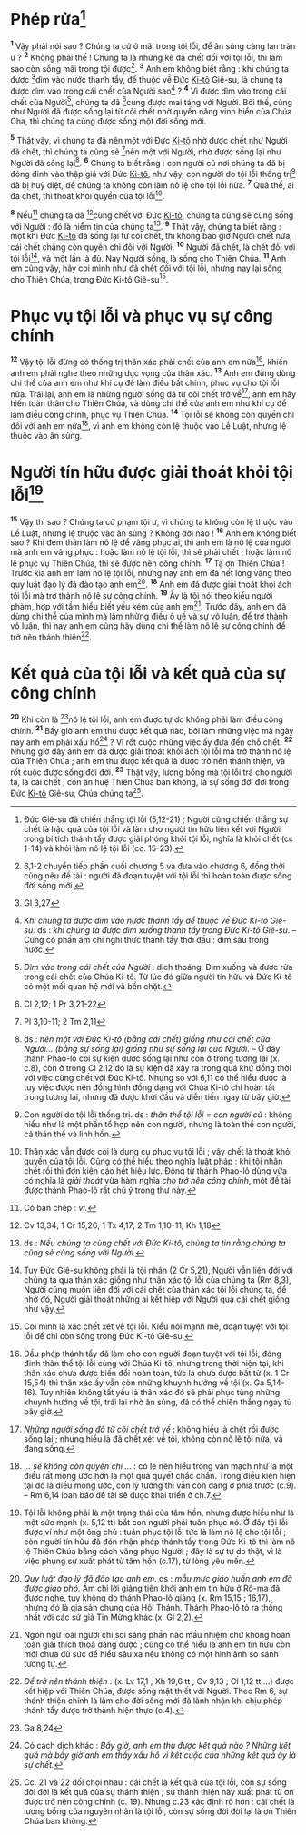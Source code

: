 # Phép rửa[^1-9dbdfe2e-1762-4d8b-ba66-05fa67758a0a]

<sup><b>1</b></sup> Vậy phải nói sao ? Chúng ta cứ ở mãi trong tội lỗi, để ân sủng càng lan tràn ư ? <sup><b>2</b></sup> Không phải thế ! Chúng ta là những kẻ đã chết đối với tội lỗi, thì làm sao còn sống mãi trong tội được[^2-9dbdfe2e-1762-4d8b-ba66-05fa67758a0a]. <sup><b>3</b></sup> Anh em không biết rằng : khi chúng ta được [^1@-9dbdfe2e-1762-4d8b-ba66-05fa67758a0a]dìm vào nước thanh tẩy, để thuộc về Đức [Ki-tô]() Giê-su, là chúng ta được dìm vào trong cái chết của Người sao[^3-9dbdfe2e-1762-4d8b-ba66-05fa67758a0a] ? <sup><b>4</b></sup> Vì được dìm vào trong cái chết của Người[^4-9dbdfe2e-1762-4d8b-ba66-05fa67758a0a], chúng ta đã [^2@-9dbdfe2e-1762-4d8b-ba66-05fa67758a0a]cùng được mai táng với Người. Bởi thế, cũng như Người đã được sống lại từ cõi chết nhờ quyền năng vinh hiển của Chúa Cha, thì chúng ta cũng được sống một đời sống mới.

<sup><b>5</b></sup> Thật vậy, vì chúng ta đã nên một với Đức [Ki-tô]() nhờ được chết như Người đã chết, thì chúng ta cũng sẽ [^3@-9dbdfe2e-1762-4d8b-ba66-05fa67758a0a]nên một với Người, nhờ được sống lại như Người đã sống lại[^5-9dbdfe2e-1762-4d8b-ba66-05fa67758a0a]. <sup><b>6</b></sup> Chúng ta biết rằng : con người cũ nơi chúng ta đã bị đóng đinh vào thập giá với Đức [Ki-tô](), như vậy, con người do tội lỗi thống trị[^6-9dbdfe2e-1762-4d8b-ba66-05fa67758a0a] đã bị huỷ diệt, để chúng ta không còn làm nô lệ cho tội lỗi nữa. <sup><b>7</b></sup> Quả thế, ai đã chết, thì thoát khỏi quyền của tội lỗi[^7-9dbdfe2e-1762-4d8b-ba66-05fa67758a0a].

<sup><b>8</b></sup> Nếu[^8-9dbdfe2e-1762-4d8b-ba66-05fa67758a0a] chúng ta đã [^4@-9dbdfe2e-1762-4d8b-ba66-05fa67758a0a]cùng chết với Đức [Ki-tô](), chúng ta cũng sẽ cùng sống với Người : đó là niềm tin của chúng ta[^9-9dbdfe2e-1762-4d8b-ba66-05fa67758a0a]. <sup><b>9</b></sup> Thật vậy, chúng ta biết rằng : một khi Đức [Ki-tô]() đã sống lại từ cõi chết, thì không bao giờ Người chết nữa, cái chết chẳng còn quyền chi đối với Người. <sup><b>10</b></sup> Người đã chết, là chết đối với tội lỗi[^10-9dbdfe2e-1762-4d8b-ba66-05fa67758a0a], và một lần là đủ. Nay Người sống, là sống cho Thiên Chúa. <sup><b>11</b></sup> Anh em cũng vậy, hãy coi mình như đã chết đối với tội lỗi, nhưng nay lại sống cho Thiên Chúa, trong Đức [Ki-tô]() Giê-su[^11-9dbdfe2e-1762-4d8b-ba66-05fa67758a0a].

# Phục vụ tội lỗi và phục vụ sự công chính

<sup><b>12</b></sup> Vậy tội lỗi đừng có thống trị thân xác phải chết của anh em nữa[^12-9dbdfe2e-1762-4d8b-ba66-05fa67758a0a], khiến anh em phải nghe theo những dục vọng của thân xác. <sup><b>13</b></sup> Anh em đừng dùng chi thể của anh em như khí cụ để làm điều bất chính, phục vụ cho tội lỗi nữa. Trái lại, anh em là những người sống đã từ cõi chết trở về[^13-9dbdfe2e-1762-4d8b-ba66-05fa67758a0a], anh em hãy hiến toàn thân cho Thiên Chúa, và dùng chi thể của anh em như khí cụ để làm điều công chính, phục vụ Thiên Chúa. <sup><b>14</b></sup> Tội lỗi sẽ không còn quyền chi đối với anh em nữa[^14-9dbdfe2e-1762-4d8b-ba66-05fa67758a0a], vì anh em không còn lệ thuộc vào Lề Luật, nhưng lệ thuộc vào ân sủng.

# Người tín hữu được giải thoát khỏi tội lỗi[^15-9dbdfe2e-1762-4d8b-ba66-05fa67758a0a]

<sup><b>15</b></sup> Vậy thì sao ? Chúng ta cứ phạm tội ư, vì chúng ta không còn lệ thuộc vào Lề Luật, nhưng lệ thuộc vào ân sủng ? Không đời nào ! <sup><b>16</b></sup> Anh em không biết sao ? Khi đem thân làm nô lệ để vâng phục ai, thì anh em là nô lệ của người mà anh em vâng phục : hoặc làm nô lệ tội lỗi, thì sẽ phải chết ; hoặc làm nô lệ phục vụ Thiên Chúa, thì sẽ được nên công chính. <sup><b>17</b></sup> Tạ ơn Thiên Chúa ! Trước kia anh em làm nô lệ tội lỗi, nhưng nay anh em đã hết lòng vâng theo quy luật đạo lý đã đào tạo anh em[^16-9dbdfe2e-1762-4d8b-ba66-05fa67758a0a]. <sup><b>18</b></sup> Anh em đã được giải thoát khỏi ách tội lỗi mà trở thành nô lệ sự công chính. <sup><b>19</b></sup> Ấy là tôi nói theo kiểu người phàm, hợp với tầm hiểu biết yếu kém của anh em[^17-9dbdfe2e-1762-4d8b-ba66-05fa67758a0a]. Trước đây, anh em đã dùng chi thể của mình mà làm những điều ô uế và sự vô luân, để trở thành vô luân, thì nay anh em cũng hãy dùng chi thể làm nô lệ sự công chính để trở nên thánh thiện[^18-9dbdfe2e-1762-4d8b-ba66-05fa67758a0a].

# Kết quả của tội lỗi và kết quả của sự công chính

<sup><b>20</b></sup> Khi còn là [^5@-9dbdfe2e-1762-4d8b-ba66-05fa67758a0a]nô lệ tội lỗi, anh em được tự do không phải làm điều công chính. <sup><b>21</b></sup> Bấy giờ anh em thu được kết quả nào, bởi làm những việc mà ngày nay anh em phải xấu hổ[^19-9dbdfe2e-1762-4d8b-ba66-05fa67758a0a] ? Vì rốt cuộc những việc ấy đưa đến chỗ chết. <sup><b>22</b></sup> Nhưng giờ đây anh em đã được giải thoát khỏi ách tội lỗi mà trở thành nô lệ của Thiên Chúa ; anh em thu được kết quả là được trở nên thánh thiện, và rốt cuộc được sống đời đời. <sup><b>23</b></sup> Thật vậy, lương bổng mà tội lỗi trả cho người ta, là cái chết ; còn ân huệ Thiên Chúa ban không, là sự sống đời đời trong Đức [Ki-tô]() Giê-su, Chúa chúng ta[^20-9dbdfe2e-1762-4d8b-ba66-05fa67758a0a].

[^1-9dbdfe2e-1762-4d8b-ba66-05fa67758a0a]: Đức Giê-su đã chiến thắng tội lỗi (5,12-21) ; Người cũng chiến thắng sự chết là hậu quả của tội lỗi và làm cho người tín hữu liên kết với Người trong bí tích thánh tẩy được giải phóng khỏi tội lỗi, nghĩa là khỏi chết (cc 1-14) và khỏi làm nô lệ tội lỗi (cc. 15-23).

[^2-9dbdfe2e-1762-4d8b-ba66-05fa67758a0a]: 6,1-2 chuyển tiếp phần cuối chương 5 và đưa vào chương 6, đồng thời cũng nêu đề tài : người đã đoạn tuyệt với tội lỗi thì hoàn toàn được sống đời sống mới.

[^3-9dbdfe2e-1762-4d8b-ba66-05fa67758a0a]: _Khi chúng ta được dìm vào nước thanh tẩy để thuộc về Đức Ki-tô Giê-su._ ds : _khi chúng ta được dìm xuống thanh tẩy trong Đức Ki-tô Giê-su_. – Cũng có phần ám chỉ nghi thức thánh tẩy thời đầu : dìm sâu trong nước.

[^4-9dbdfe2e-1762-4d8b-ba66-05fa67758a0a]: _Dìm vào trong cái chết của Người_ : dịch thoáng. Dìm xuống và được rửa trong cái chết của Chúa Ki-tô. Từ lúc đó giữa người tín hữu và Đức Ki-tô có một mối quan hệ mới và bền chặt.

[^5-9dbdfe2e-1762-4d8b-ba66-05fa67758a0a]: ds : _nên một với Đức Ki-tô (bằng cái chết) giống như cái chết của Người... (bằng sự sống lại) giống như sự sống lại của Người._ – Ở đây thánh Phao-lô coi sự kiện được sống lại như còn ở trong tương lai (x. c.8), còn ở trong Cl 2,12 đó là sự kiện đã xảy ra trong quá khứ đồng thời với việc cùng chết với Đức Ki-tô. Nhưng so với 6,11 có thể hiểu được là tuy việc được nên đồng hình đồng dạng với Chúa Ki-tô chỉ hoàn tất trong tương lai, nhưng đã được khởi đầu và diễn tiến ngay từ bây giờ.

[^6-9dbdfe2e-1762-4d8b-ba66-05fa67758a0a]: Con người do tội lỗi thống trị. ds : _thân thể tội lỗi_ = _con người cũ_ : không hiểu như là một phần tổ hợp nên con người, nhưng là toàn thể con người, cả thân thể và linh hồn.

[^7-9dbdfe2e-1762-4d8b-ba66-05fa67758a0a]: Thân xác vẫn được coi là dụng cụ phục vụ tội lỗi ; vậy chết là thoát khỏi quyền của tội lỗi. Cũng có thể hiểu theo nghĩa luật pháp : khi tội nhân chết rồi thì đơn kiện cáo hết hiệu lực. Động từ thánh Phao-lô dùng vừa có nghĩa là _giải thoát_ vừa hàm nghĩa _cho trở nên công chính_, một đề tài được thánh Phao-lô rất chú ý trong thư này.

[^8-9dbdfe2e-1762-4d8b-ba66-05fa67758a0a]: Có bản chép : _vì_.

[^9-9dbdfe2e-1762-4d8b-ba66-05fa67758a0a]: ds : _Nếu chúng ta cùng chết với Đức Ki-tô, chúng ta tin rằng chúng ta cũng sẽ cùng sống với Người._

[^10-9dbdfe2e-1762-4d8b-ba66-05fa67758a0a]: Tuy Đức Giê-su không phải là tội nhân (2 Cr 5,21), Người vẫn liên đới với chúng ta qua thân xác giống như thân xác tội lỗi của chúng ta (Rm 8,3), Người cũng muốn liên đới với cái chết của thân xác tội lỗi chúng ta, để nhờ đó, Người giải thoát những ai kết hiệp với Người qua cái chết giống như vậy.

[^11-9dbdfe2e-1762-4d8b-ba66-05fa67758a0a]: Coi mình là xác chết xét về tội lỗi. Kiểu nói mạnh mẽ, đoạn tuyệt với tội lỗi để chỉ còn sống trong Đức Ki-tô Giê-su.

[^12-9dbdfe2e-1762-4d8b-ba66-05fa67758a0a]: Dầu phép thánh tẩy đã làm cho con người đoạn tuyệt với tội lỗi, đóng đinh thân thể tội lỗi cùng với Chúa Ki-tô, nhưng trong thời hiện tại, khi thân xác chưa được biến đổi hoàn toàn, tức là chưa được bất tử (x. 1 Cr 15,54) thì thân xác ấy vẫn còn những khuynh hướng về tội (x. Ga 5,14-16). Tuy nhiên không tất yếu là thân xác đó sẽ phải phục tùng những khuynh hướng về tội, trái lại nhờ ân sủng, đã có thể chiến thắng ngay từ bây giờ.

[^13-9dbdfe2e-1762-4d8b-ba66-05fa67758a0a]: _Những người sống đã từ cõi chết trở về_ : không hiểu là chết rồi được sống lại ; nhưng hiểu là đã chết xét về tội, không còn nô lệ tội nữa, và đang sống.

[^14-9dbdfe2e-1762-4d8b-ba66-05fa67758a0a]: _... sẽ không còn quyền chi ..._ : có lẽ nên hiểu trong văn mạch như là một điều rất mong ước hơn là một quả quyết chắc chắn. Trong điều kiện hiện tại đó là điều mong ước, còn lý tưởng thì vẫn còn đang ở phía trước (c.9). – Rm 6,14 loan báo đề tài sẽ được khai triển ở ch.7.

[^15-9dbdfe2e-1762-4d8b-ba66-05fa67758a0a]: Tội lỗi không phải là một trạng thái của tâm hồn, nhưng được hiểu như là một sức mạnh (x. 5,12 tt) bắt con người phải tuân phục nó. Ở đây tội lỗi được ví như một ông chủ : tuân phục tội lỗi tức là làm nô lệ cho tội lỗi ; còn người tín hữu đã đón nhận phép thánh tẩy trong Đức Ki-tô thì làm nô lệ Thiên Chúa bằng cách vâng phục Người ; đây là sự tự do thật, vì là việc phụng sự xuất phát từ tâm hồn (c.17), từ lòng yêu mến.

[^16-9dbdfe2e-1762-4d8b-ba66-05fa67758a0a]: _Quy luật đạo lý đã đào tạo anh em_. ds : _mẫu mực giáo huấn anh em đã được giao phó_. Ám chỉ lời giảng tiên khởi anh em tín hữu ở Rô-ma đã được nghe, tuy không do thánh Phao-lô giảng (x. Rm 15,15 ; 16,17), nhưng đó là gia sản chung của Hội Thánh. Thánh Phao-lô tỏ ra thống nhất với các sứ giả Tin Mừng khác (x. Gl 2,2).

[^17-9dbdfe2e-1762-4d8b-ba66-05fa67758a0a]: Ngôn ngữ loài người chỉ soi sáng phần nào mầu nhiệm chứ không hoàn toàn giải thích thoả đáng được ; cũng có thể hiểu là anh em tín hữu còn mới chưa đủ sức để hiểu sâu xa nếu không có một hình ảnh so sánh tương tự.

[^18-9dbdfe2e-1762-4d8b-ba66-05fa67758a0a]: _Để trở nên thánh thiện_ : (x. Lv 17,1 ; Xh 19,6 tt ; Cv 9,13 ; Cl 1,12 tt ...) được kết hiệp với Thiên Chúa, được sống mật thiết với Người. Theo Rm 6, sự thánh thiện chính là làm cho đời sống mới đã lãnh nhận khi chịu phép thánh tẩy được trở thành hiện thực (c.4).

[^19-9dbdfe2e-1762-4d8b-ba66-05fa67758a0a]: Có cách dịch khác : _Bấy giờ, anh em thu được kết quả nào ? Những kết quả mà bây giờ anh em thấy xấu hổ vì kết cuộc của những kết quả ấy là sự chết._

[^20-9dbdfe2e-1762-4d8b-ba66-05fa67758a0a]: Cc. 21 và 22 đối chọi nhau : cái chết là kết quả của tội lỗi, còn sự sống đời đời là kết quả của sự thánh thiện ; sự thánh thiện này xuất phát từ ơn được trở nên công chính (c. 19). Nhưng c.23 xác định rõ hơn : cái chết là lương bổng của nguyên nhân là tội lỗi, còn sự sống đời đời lại là ơn Thiên Chúa ban không.

[^1@-9dbdfe2e-1762-4d8b-ba66-05fa67758a0a]: Gl 3,27

[^2@-9dbdfe2e-1762-4d8b-ba66-05fa67758a0a]: Cl 2,12; 1 Pr 3,21-22

[^3@-9dbdfe2e-1762-4d8b-ba66-05fa67758a0a]: Pl 3,10-11; 2 Tm 2,11

[^4@-9dbdfe2e-1762-4d8b-ba66-05fa67758a0a]: Cv 13,34; 1 Cr 15,26; 1 Tx 4,17; 2 Tm 1,10-11; Kh 1,18

[^5@-9dbdfe2e-1762-4d8b-ba66-05fa67758a0a]: Ga 8,24
